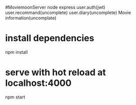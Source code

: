 #MoviemoonServer
node express
user.auth(jwt)
user.recommand(uncomplete)
user.diary(uncomplete)
Movie information(uncomplate)

# install dependencies
npm install

# serve with hot reload at localhost:4000
npm start